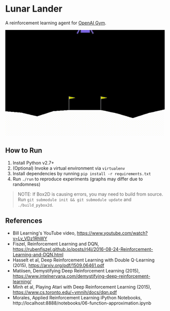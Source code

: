 Lunar Lander
============

A reinforcement learning agent for [OpenAI Gym](https://gym.openai.com/envs/LunarLander-v2).

![Landing](images/landing.gif)

## How to Run

1. Install Python v2.7+
2. (Optional) Invoke a virtual environment via `virtualenv`
3. Install dependencies by running `pip install -r requirements.txt`
4. Run `./run` to reproduce experiments (graphs may differ due to randomness)

> NOTE: If Box2D is causing errors, you may need to build from source. Run `git
> submodule init && git submodule update` and `./build_pybox2d`.

## References

- Bill Learning's YouTube video, https://www.youtube.com/watch?v=Lv_VDz1RhWY
- Fiszel, Reinforcement Learning and DQN, https://rubenfiszel.github.io/posts/rl4j/2016-08-24-Reinforcement-Learning-and-DQN.html
- Hasselt et al, Deep Reinforcement Learning with Double Q-Learning (2015), https://arxiv.org/pdf/1509.06461.pdf
- Matiisen, Demystifying Deep Reinforcement Learning (2015), https://www.intelnervana.com/demystifying-deep-reinforcement-learning/
- Minh et al, Playing Atari with Deep Reinforcement Learning (2015), https://www.cs.toronto.edu/~vmnih/docs/dqn.pdf
- Morales, Applied Reinforcement Learning iPython Notebooks, http://localhost:8888/notebooks/06-function-approximation.ipynb
